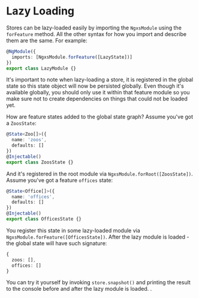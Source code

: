 # Lazy Loading

Stores can be lazy-loaded easily by importing the `NgxsModule` using the `forFeature` method. All the other syntax for how you import and describe them are the same. For example:

```typescript
@NgModule({
  imports: [NgxsModule.forFeature([LazyState])]
})
export class LazyModule {}
```

It's important to note when lazy-loading a store, it is registered in the global state so this state object will now be persisted globally. Even though it's available globally, you should only use it within that feature module so you make sure not to create dependencies on things that could not be loaded yet.

How are feature states added to the global state graph? Assume you've got a `ZoosState`:

```typescript
@State<Zoo[]>({
  name: 'zoos',
  defaults: []
})
@Injectable()
export class ZoosState {}
```

And it's registered in the root module via `NgxsModule.forRoot([ZoosState])`. Assume you've got a feature `offices` state:

```typescript
@State<Office[]>({
  name: 'offices',
  defaults: []
})
@Injectable()
export class OfficesState {}
```

You register this state in some lazy-loaded module via `NgxsModule.forFeature([OfficesState])`. After the lazy module is loaded - the global state will have such signature:

```typescript
{
  zoos: [],
  offices: []
}
```

You can try it yourself by invoking `store.snapshot()` and printing the result to the console before and after the lazy module is loaded. .


